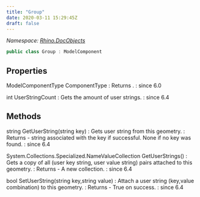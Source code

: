 ```yaml
---
title: "Group"
date: 2020-03-11 15:29:45Z
draft: false
---
```


*Namespace: [Rhino.DocObjects](../)*

```cs
public class Group : ModelComponent
```
## Properties

ModelComponentType ComponentType
: Returns .
: since 6.0

int UserStringCount
: Gets the amount of user strings.
: since 6.4
## Methods

string GetUserString(string key)
: Gets user string from this geometry.
: Returns - string associated with the key if successful. None if no key was found.
: since 6.4

System.Collections.Specialized.NameValueCollection GetUserStrings()
: Gets a copy of all (user key string, user value string) pairs attached to this geometry.
: Returns - A new collection.
: since 6.4

bool SetUserString(string key,string value)
: Attach a user string (key,value combination) to this geometry.
: Returns - True on success.
: since 6.4
